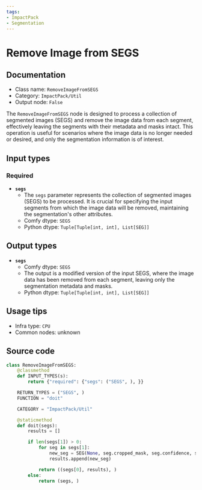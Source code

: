```yaml
---
tags:
- ImpactPack
- Segmentation
---
```


# Remove Image from SEGS
## Documentation
- Class name: `RemoveImageFromSEGS`
- Category: `ImpactPack/Util`
- Output node: `False`

The `RemoveImageFromSEGS` node is designed to process a collection of segmented images (SEGS) and remove the image data from each segment, effectively leaving the segments with their metadata and masks intact. This operation is useful for scenarios where the image data is no longer needed or desired, and only the segmentation information is of interest.
## Input types
### Required
- **`segs`**
    - The `segs` parameter represents the collection of segmented images (SEGS) to be processed. It is crucial for specifying the input segments from which the image data will be removed, maintaining the segmentation's other attributes.
    - Comfy dtype: `SEGS`
    - Python dtype: `Tuple[Tuple[int, int], List[SEG]]`
## Output types
- **`segs`**
    - Comfy dtype: `SEGS`
    - The output is a modified version of the input SEGS, where the image data has been removed from each segment, leaving only the segmentation metadata and masks.
    - Python dtype: `Tuple[Tuple[int, int], List[SEG]]`
## Usage tips
- Infra type: `CPU`
- Common nodes: unknown


## Source code
```python
class RemoveImageFromSEGS:
    @classmethod
    def INPUT_TYPES(s):
        return {"required": {"segs": ("SEGS", ), }}

    RETURN_TYPES = ("SEGS", )
    FUNCTION = "doit"

    CATEGORY = "ImpactPack/Util"

    @staticmethod
    def doit(segs):
        results = []

        if len(segs[1]) > 0:
            for seg in segs[1]:
                new_seg = SEG(None, seg.cropped_mask, seg.confidence, seg.crop_region, seg.bbox, seg.label, seg.control_net_wrapper)
                results.append(new_seg)

            return ((segs[0], results), )
        else:
            return (segs, )

```
